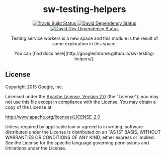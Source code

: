 <h1 align="center">sw-testing-helpers</h1>

<p align="center">
  <a href="https://travis-ci.org/GoogleChrome/sw-testing-helpers">
    <img src="https://travis-ci.org/GoogleChrome/sw-testing-helpers.svg?branch=master" alt="Travis Build Status" />
  </a>
  <a href="https://david-dm.org/GoogleChrome/sw-testing-helpers">
    <img src="https://david-dm.org/GoogleChrome/sw-testing-helpers.svg" alt="David Dependency Status" />
  </a>
  <a href="https://david-dm.org/GoogleChrome/sw-testing-helpers#info=devDependencies">
    <img src="https://david-dm.org/GoogleChrome/sw-testing-helpers/dev-status.svg" alt="David Dev Dependency Status" />
  </a>
</p>

<p align="center">
Testing service workers is a new space and this module is the result of some
exploration in this space.
</p>

<p align="center">
You can [find docs here](http://googlechrome.github.io/sw-testing-helpers/).
</p>

## License

Copyright 2015 Google, Inc.

Licensed under the [Apache License, Version 2.0](LICENSE) (the "License");
you may not use this file except in compliance with the License. You may
obtain a copy of the License at

   http://www.apache.org/licenses/LICENSE-2.0

Unless required by applicable law or agreed to in writing, software
distributed under the License is distributed on an "AS IS" BASIS,
WITHOUT WARRANTIES OR CONDITIONS OF ANY KIND, either express or implied.
See the License for the specific language governing permissions and
limitations under the License.
